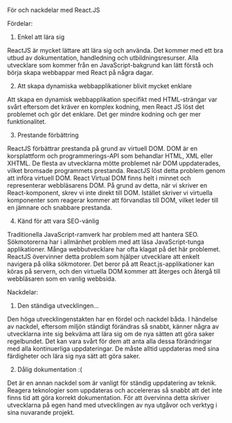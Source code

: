 För och nackdelar med React.JS 


Fördelar:

1. Enkel att lära sig

ReactJS är mycket lättare att lära sig och använda. Det kommer med ett bra utbud av dokumentation, handledning och utbildningsresurser. Alla utvecklare som kommer från en JavaScript-bakgrund kan lätt förstå och börja skapa webbappar med React på några dagar.

2. Att skapa dynamiska webbapplikationer blivit mycket enklare

Att skapa en dynamisk webbapplikation specifikt med HTML-strängar var svårt eftersom det kräver en komplex kodning, men React JS löst det problemet och gör det enklare. Det ger mindre kodning och ger mer funktionalitet.

3. Prestande förbättring 

ReactJS förbättrar prestanda på grund av virtuell DOM. DOM är en korsplattform och programmerings-API som behandlar HTML, XML eller XHTML. De flesta av utvecklarna mötte problemet när DOM uppdaterades, vilket bromsade programmets prestanda. ReactJS löst detta problem genom att införa virtuell DOM. React Virtual DOM finns helt i minnet och representerar webbläsarens DOM. På grund av detta, när vi skriver en React-komponent, skrev vi inte direkt till DOM. Istället skriver vi virtuella komponenter som reagerar kommer att förvandlas till DOM, vilket leder till en jämnare och snabbare prestanda.

4. Känd för att vara SEO-vänlig

Traditionella JavaScript-ramverk har problem med att hantera SEO. Sökmotorerna har i allmänhet problem med att läsa JavaScript-tunga applikationer. Många webbutvecklare har ofta klagat på det här problemet. ReactJS övervinner detta problem som hjälper utvecklare att enkelt navigera på olika sökmotorer. Det beror på att React.js-applikationer kan köras på servern, och den virtuella DOM kommer att återges och återgå till webbläsaren som en vanlig webbsida.


Nackdelar:

1. Den ständiga utvecklingen...

Den höga utvecklingenstakten har en fördel och nackdel båda. I händelse av nackdel, eftersom miljön ständigt förändras så snabbt, känner några av utvecklarna inte sig bekväma att lära sig om de nya sätten att göra saker regelbundet. Det kan vara svårt för dem att anta alla dessa förändringar med alla kontinuerliga uppdateringar. De måste alltid uppdateras med sina färdigheter och lära sig nya sätt att göra saker.

2. Dålig dokumentation :(

Det är en annan nackdel som är vanligt för ständig uppdatering av teknik. Reagera teknologier som uppdateras och accelereras så snabbt att det inte finns tid att göra korrekt dokumentation. För att övervinna detta skriver utvecklarna på egen hand med utvecklingen av nya utgåvor och verktyg i sina nuvarande projekt.
